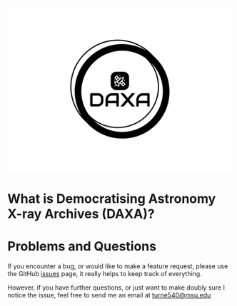 <p align="center">
    <img src="https://raw.githubusercontent.com/DavidT3/DAXA/master/daxa/files/daxa-high-resolution-logo-black-on-white-background.png" width="500">
</p>

# What is Democratising Astronomy X-ray Archives (DAXA)?

# Problems and Questions
If you encounter a bug, or would like to make a feature request, please use the GitHub
[issues](https://github.com/DavidT3/DAXA/issues) page, it really helps to keep track of everything.

However, if you have further questions, or just want to make doubly sure I notice the issue, feel free to send
me an email at turne540@msu.edu





